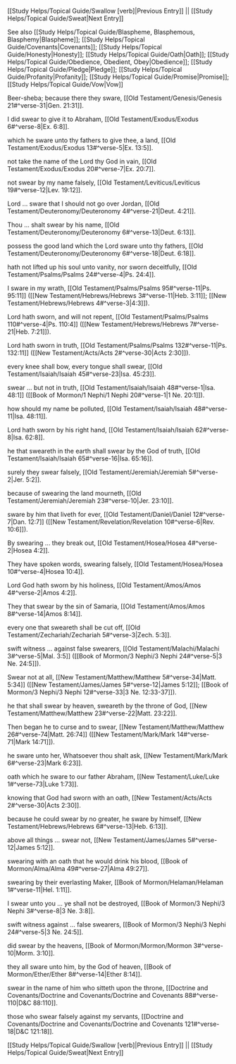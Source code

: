 [[Study Helps/Topical Guide/Swallow [verb]|Previous Entry]]  ||  [[Study Helps/Topical Guide/Sweat|Next Entry]]

 See also [[Study Helps/Topical Guide/Blaspheme, Blasphemous, Blasphemy|Blaspheme]]; [[Study Helps/Topical Guide/Covenants|Covenants]]; [[Study Helps/Topical Guide/Honesty|Honesty]]; [[Study Helps/Topical Guide/Oath|Oath]]; [[Study Helps/Topical Guide/Obedience, Obedient, Obey|Obedience]]; [[Study Helps/Topical Guide/Pledge|Pledge]]; [[Study Helps/Topical Guide/Profanity|Profanity]]; [[Study Helps/Topical Guide/Promise|Promise]]; [[Study Helps/Topical Guide/Vow|Vow]]

 Beer-sheba; because there they sware, [[Old Testament/Genesis/Genesis 21#^verse-31|Gen. 21:31]].

 I did swear to give it to Abraham, [[Old Testament/Exodus/Exodus 6#^verse-8|Ex. 6:8]].

 which he sware unto thy fathers to give thee, a land, [[Old Testament/Exodus/Exodus 13#^verse-5|Ex. 13:5]].

 not take the name of the Lord thy God in vain, [[Old Testament/Exodus/Exodus 20#^verse-7|Ex. 20:7]].

 not swear by my name falsely, [[Old Testament/Leviticus/Leviticus 19#^verse-12|Lev. 19:12]].

 Lord ... sware that I should not go over Jordan, [[Old Testament/Deuteronomy/Deuteronomy 4#^verse-21|Deut. 4:21]].

 Thou ... shalt swear by his name, [[Old Testament/Deuteronomy/Deuteronomy 6#^verse-13|Deut. 6:13]].

 possess the good land which the Lord sware unto thy fathers, [[Old Testament/Deuteronomy/Deuteronomy 6#^verse-18|Deut. 6:18]].

 hath not lifted up his soul unto vanity, nor sworn deceitfully, [[Old Testament/Psalms/Psalms 24#^verse-4|Ps. 24:4]].

 I sware in my wrath, [[Old Testament/Psalms/Psalms 95#^verse-11|Ps. 95:11]] ([[New Testament/Hebrews/Hebrews 3#^verse-11|Heb. 3:11]]; [[New Testament/Hebrews/Hebrews 4#^verse-3|4:3]]).

 Lord hath sworn, and will not repent, [[Old Testament/Psalms/Psalms 110#^verse-4|Ps. 110:4]] ([[New Testament/Hebrews/Hebrews 7#^verse-21|Heb. 7:21]]).

 Lord hath sworn in truth, [[Old Testament/Psalms/Psalms 132#^verse-11|Ps. 132:11]] ([[New Testament/Acts/Acts 2#^verse-30|Acts 2:30]]).

 every knee shall bow, every tongue shall swear, [[Old Testament/Isaiah/Isaiah 45#^verse-23|Isa. 45:23]].

 swear ... but not in truth, [[Old Testament/Isaiah/Isaiah 48#^verse-1|Isa. 48:1]] ([[Book of Mormon/1 Nephi/1 Nephi 20#^verse-1|1 Ne. 20:1]]).

 how should my name be polluted, [[Old Testament/Isaiah/Isaiah 48#^verse-11|Isa. 48:11]].

 Lord hath sworn by his right hand, [[Old Testament/Isaiah/Isaiah 62#^verse-8|Isa. 62:8]].

 he that sweareth in the earth shall swear by the God of truth, [[Old Testament/Isaiah/Isaiah 65#^verse-16|Isa. 65:16]].

 surely they swear falsely, [[Old Testament/Jeremiah/Jeremiah 5#^verse-2|Jer. 5:2]].

 because of swearing the land mourneth, [[Old Testament/Jeremiah/Jeremiah 23#^verse-10|Jer. 23:10]].

 sware by him that liveth for ever, [[Old Testament/Daniel/Daniel 12#^verse-7|Dan. 12:7]] ([[New Testament/Revelation/Revelation 10#^verse-6|Rev. 10:6]]).

 By swearing ... they break out, [[Old Testament/Hosea/Hosea 4#^verse-2|Hosea 4:2]].

 They have spoken words, swearing falsely, [[Old Testament/Hosea/Hosea 10#^verse-4|Hosea 10:4]].

 Lord God hath sworn by his holiness, [[Old Testament/Amos/Amos 4#^verse-2|Amos 4:2]].

 They that swear by the sin of Samaria, [[Old Testament/Amos/Amos 8#^verse-14|Amos 8:14]].

 every one that sweareth shall be cut off, [[Old Testament/Zechariah/Zechariah 5#^verse-3|Zech. 5:3]].

 swift witness ... against false swearers, [[Old Testament/Malachi/Malachi 3#^verse-5|Mal. 3:5]] ([[Book of Mormon/3 Nephi/3 Nephi 24#^verse-5|3 Ne. 24:5]]).

 Swear not at all, [[New Testament/Matthew/Matthew 5#^verse-34|Matt. 5:34]] ([[New Testament/James/James 5#^verse-12|James 5:12]]; [[Book of Mormon/3 Nephi/3 Nephi 12#^verse-33|3 Ne. 12:33-37]]).

 he that shall swear by heaven, sweareth by the throne of God, [[New Testament/Matthew/Matthew 23#^verse-22|Matt. 23:22]].

 Then began he to curse and to swear, [[New Testament/Matthew/Matthew 26#^verse-74|Matt. 26:74]] ([[New Testament/Mark/Mark 14#^verse-71|Mark 14:71]]).

 he sware unto her, Whatsoever thou shalt ask, [[New Testament/Mark/Mark 6#^verse-23|Mark 6:23]].

 oath which he sware to our father Abraham, [[New Testament/Luke/Luke 1#^verse-73|Luke 1:73]].

 knowing that God had sworn with an oath, [[New Testament/Acts/Acts 2#^verse-30|Acts 2:30]].

 because he could swear by no greater, he sware by himself, [[New Testament/Hebrews/Hebrews 6#^verse-13|Heb. 6:13]].

 above all things ... swear not, [[New Testament/James/James 5#^verse-12|James 5:12]].

 swearing with an oath that he would drink his blood, [[Book of Mormon/Alma/Alma 49#^verse-27|Alma 49:27]].

 swearing by their everlasting Maker, [[Book of Mormon/Helaman/Helaman 1#^verse-11|Hel. 1:11]].

 I swear unto you ... ye shall not be destroyed, [[Book of Mormon/3 Nephi/3 Nephi 3#^verse-8|3 Ne. 3:8]].

 swift witness against ... false swearers, [[Book of Mormon/3 Nephi/3 Nephi 24#^verse-5|3 Ne. 24:5]].

 did swear by the heavens, [[Book of Mormon/Mormon/Mormon 3#^verse-10|Morm. 3:10]].

 they all sware unto him, by the God of heaven, [[Book of Mormon/Ether/Ether 8#^verse-14|Ether 8:14]].

 swear in the name of him who sitteth upon the throne, [[Doctrine and Covenants/Doctrine and Covenants/Doctrine and Covenants 88#^verse-110|D&C 88:110]].

 those who swear falsely against my servants, [[Doctrine and Covenants/Doctrine and Covenants/Doctrine and Covenants 121#^verse-18|D&C 121:18]].

[[Study Helps/Topical Guide/Swallow [verb]|Previous Entry]]  ||  [[Study Helps/Topical Guide/Sweat|Next Entry]]